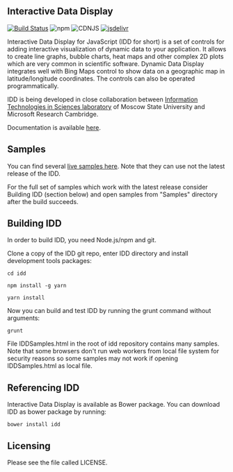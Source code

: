 Interactive Data Display
------------------------

[![Build Status](https://travis-ci.org/predictionmachines/InteractiveDataDisplay.svg?branch=master)](https://travis-ci.org/predictionmachines/InteractiveDataDisplay)
![npm](https://img.shields.io/npm/v/interactive-data-display.svg)
![CDNJS](https://img.shields.io/cdnjs/v/interactive-data-display.svg)
[![jsdelivr](https://data.jsdelivr.com/v1/package/npm/interactive-data-display/badge)](https://www.jsdelivr.com/package/npm/interactive-data-display)

Interactive Data Display for JavaScript (IDD for short) is a set of controls for adding interactive visualization of dynamic data to your application. 
It allows to create line graphs, bubble charts, heat maps and other complex 2D plots which are very common in scientific software. 
Dynamic Data Display integrates well with Bing Maps control to show data on a geographic map in latitude/longitude coordinates. 
The controls can also be operated programmatically. 

IDD is being developed in close collaboration between [Information Technologies in Sciences laboratory](http://itis.cs.msu.ru) of Moscow State University and Microsoft Research Cambridge. 

Documentation is available [here](https://github.com/predictionmachines/InteractiveDataDisplay/wiki). 

## Samples

You can find several [live samples here](http://predictionmachines.github.io/InteractiveDataDisplay/samples/IDDSamples.html). Note that they can use not the latest release of the IDD.

For the full set of samples which work with the latest release consider Building IDD (section below) and open samples from "Samples" directory after the build succeeds.

Building IDD
------------

In order to build IDD, you need Node.js/npm and git.

Clone a copy of the IDD git repo, enter IDD directory and install development tools packages:

`cd idd`

`npm install -g yarn`

`yarn install`

Now you can build and test IDD by running the grunt command without arguments:

`grunt`

File IDDSamples.html in the root of idd repository contains many samples. Note that some browsers don't run web workers from local file system
for security reasons so some samples may not work if opening IDDSamples.html as local file.

Referencing IDD
---------------

Interactive Data Display is available as Bower package. You can download IDD as bower package by running:

`bower install idd`

Licensing
---------

Please see the file called LICENSE.
